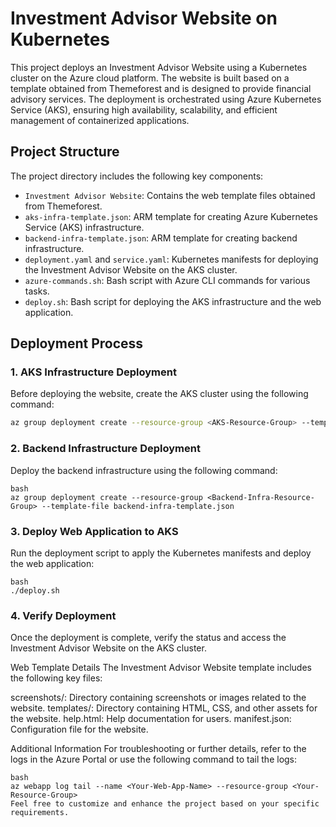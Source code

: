 # Investment Advisor Website on Kubernetes

This project deploys an Investment Advisor Website using a Kubernetes cluster on the Azure cloud platform. The website is built based on a template obtained from Themeforest and is designed to provide financial advisory services. The deployment is orchestrated using Azure Kubernetes Service (AKS), ensuring high availability, scalability, and efficient management of containerized applications.

## Project Structure

The project directory includes the following key components:

- `Investment Advisor Website`: Contains the web template files obtained from Themeforest.
- `aks-infra-template.json`: ARM template for creating Azure Kubernetes Service (AKS) infrastructure.
- `backend-infra-template.json`: ARM template for creating backend infrastructure.
- `deployment.yaml` and `service.yaml`: Kubernetes manifests for deploying the Investment Advisor Website on the AKS cluster.
- `azure-commands.sh`: Bash script with Azure CLI commands for various tasks.
- `deploy.sh`: Bash script for deploying the AKS infrastructure and the web application.

## Deployment Process

### 1. AKS Infrastructure Deployment

Before deploying the website, create the AKS cluster using the following command:

```bash
az group deployment create --resource-group <AKS-Resource-Group> --template-file aks-infra-template.json
```
### 2. Backend Infrastructure Deployment
Deploy the backend infrastructure using the following command:

```
bash
az group deployment create --resource-group <Backend-Infra-Resource-Group> --template-file backend-infra-template.json
```

### 3. Deploy Web Application to AKS
Run the deployment script to apply the Kubernetes manifests and deploy the web application:

```
bash
./deploy.sh
```

### 4. Verify Deployment
Once the deployment is complete, verify the status and access the Investment Advisor Website on the AKS cluster.

Web Template Details
The Investment Advisor Website template includes the following key files:

screenshots/: Directory containing screenshots or images related to the website.
templates/: Directory containing HTML, CSS, and other assets for the website.
help.html: Help documentation for users.
manifest.json: Configuration file for the website.

Additional Information
For troubleshooting or further details, refer to the logs in the Azure Portal or use the following command to tail the logs:

```
bash
az webapp log tail --name <Your-Web-App-Name> --resource-group <Your-Resource-Group>
Feel free to customize and enhance the project based on your specific requirements.
```